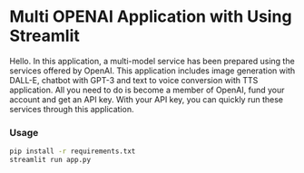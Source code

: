 # Multi OPENAI Application with Using Streamlit

Hello. In this application, a multi-model service has been prepared using the services offered by OpenAI. This application includes image generation with DALL-E, chatbot with GPT-3 and text to voice conversion with TTS application. All you need to do is become a member of OpenAI, fund your account and get an API key. With your API key, you can quickly run these services through this application.

### Usage

```bash
pip install -r requirements.txt
streamlit run app.py
```